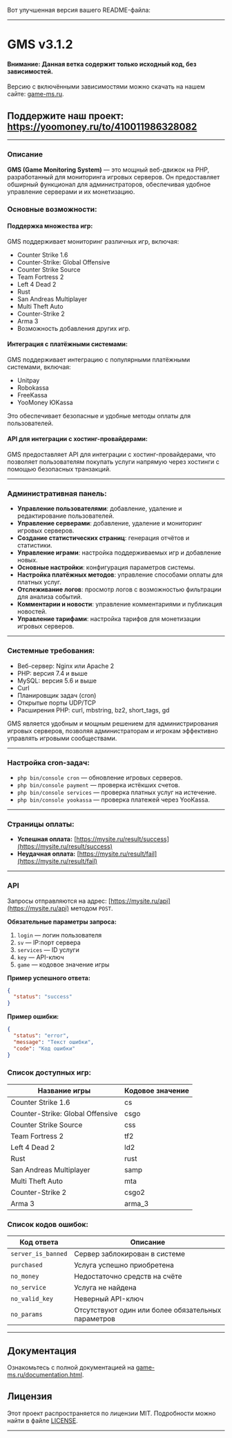 Вот улучшенная версия вашего README-файла:

---

# GMS v3.1.2

#### Внимание: Данная ветка содержит только исходный код, без зависимостей.

Версию с включёнными зависимостями можно скачать на нашем сайте: [game-ms.ru](https://game-ms.ru).

## Поддержите наш проект: https://yoomoney.ru/to/410011986328082

---

### Описание

**GMS (Game Monitoring System)** — это мощный веб-движок на PHP, разработанный для мониторинга игровых серверов. Он предоставляет обширный функционал для администраторов, обеспечивая удобное управление серверами и их монетизацию.

### Основные возможности:

#### Поддержка множества игр:
GMS поддерживает мониторинг различных игр, включая:
- Counter Strike 1.6
- Counter-Strike: Global Offensive
- Counter Strike Source
- Team Fortress 2
- Left 4 Dead 2
- Rust
- San Andreas Multiplayer
- Multi Theft Auto
- Counter-Strike 2
- Arma 3
- Возможность добавления других игр.

#### Интеграция с платёжными системами:
GMS поддерживает интеграцию с популярными платёжными системами, включая:
- Unitpay
- Robokassa
- FreeKassa
- YooMoney ЮKassa

Это обеспечивает безопасные и удобные методы оплаты для пользователей.

#### API для интеграции с хостинг-провайдерами:
GMS предоставляет API для интеграции с хостинг-провайдерами, что позволяет пользователям покупать услуги напрямую через хостинги с помощью безопасных транзакций.

---

### Административная панель:

- **Управление пользователями**: добавление, удаление и редактирование пользователей.
- **Управление серверами**: добавление, удаление и мониторинг игровых серверов.
- **Создание статистических страниц**: генерация отчётов и статистики.
- **Управление играми**: настройка поддерживаемых игр и добавление новых.
- **Основные настройки**: конфигурация параметров системы.
- **Настройка платёжных методов**: управление способами оплаты для платных услуг.
- **Отслеживание логов**: просмотр логов с возможностью фильтрации для анализа событий.
- **Комментарии и новости**: управление комментариями и публикация новостей.
- **Управление тарифами**: настройка тарифов для монетизации игровых серверов.

---

### Системные требования:

- Веб-сервер: Nginx или Apache 2
- PHP: версия 7.4 и выше
- MySQL: версия 5.6 и выше
- Curl
- Планировщик задач (cron)
- Открытые порты UDP/TCP
- Расширения PHP: curl, mbstring, bz2, short_tags, gd

GMS является удобным и мощным решением для администрирования игровых серверов, позволяя администраторам и игрокам эффективно управлять игровыми сообществами.

---

### Настройка cron-задач:

- `php bin/console cron` — обновление игровых серверов.
- `php bin/console payment` — проверка истёкших счетов.
- `php bin/console services` — проверка платных услуг на истечение.
- `php bin/console yookassa` — проверка платежей через YooKassa.

---

### Страницы оплаты:

- **Успешная оплата:** [https://mysite.ru/result/success](https://mysite.ru/result/success)
- **Неудачная оплата:** [https://mysite.ru/result/fail](https://mysite.ru/result/fail)

---

### API

Запросы отправляются на адрес: [https://mysite.ru/api](https://mysite.ru/api) методом `POST`.

**Обязательные параметры запроса:**
1. `login` — логин пользователя
2. `sv` — IP:порт сервера
3. `services` — ID услуги
4. `key` — API-ключ
5. `game` — кодовое значение игры

**Пример успешного ответа:**
```json
{
  "status": "success"
}
```

**Пример ошибки:**
```json
{
  "status": "error",
  "message": "Текст ошибки",
  "code": "Код ошибки"
}
```

### Список доступных игр:

| Название игры                    | Кодовое значение |
|----------------------------------|------------------|
| Counter Strike 1.6               | cs               |
| Counter-Strike: Global Offensive | csgo             |
| Counter Strike Source            | css              |
| Team Fortress 2                  | tf2              |
| Left 4 Dead 2                    | ld2              |
| Rust                             | rust             |
| San Andreas Multiplayer          | samp             |
| Multi Theft Auto                 | mta              |
| Counter-Strike 2                 | csgo2            |
| Arma 3                           | arma_3           |

### Список кодов ошибок:

| Код ответа      | Описание                                              |
|-----------------|-------------------------------------------------------|
| `server_is_banned` | Сервер заблокирован в системе                       |
| `purchased`        | Услуга успешно приобретена                          |
| `no_money`         | Недостаточно средств на счёте                       |
| `no_service`       | Услуга не найдена                                   |
| `no_valid_key`     | Неверный API-ключ                                   |
| `no_params`        | Отсутствуют один или более обязательных параметров  |

---

## Документация

Ознакомьтесь с полной документацией на [game-ms.ru/documentation.html](https://game-ms.ru/documentation.html).

## Лицензия

Этот проект распространяется по лицензии MIT. Подробности можно найти в файле [LICENSE](./LICENSE).


---